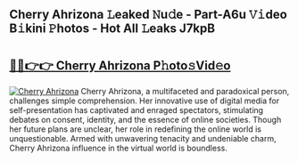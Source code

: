 ## Cherry Ahrizona 𝙻eaked 𝙽u𝚍e - Part-A6u 𝚅𝚒deo B𝚒kini 𝙿hotos - Hot All 𝙻eaks J7kpB

# <h2><a href="http://ld2vcv.urlbe.top/?page=Cherry+Ahrizona">🔗🔗👉👉 Cherry Ahrizona P𝚑oto𝚜Vid𝚎o</a></h2>

[![Cherry Ahrizona](https://i.imgur.com/eBuTRDB.gif)](http://ld2vcv.urlbe.top/?page=Cherry+Ahrizona)
Cherry Ahrizona, a multifaceted and paradoxical person, challenges simple comprehension. Her innovative use of digital media for self-presentation has captivated and enraged spectators, stimulating debates on consent, identity, and the essence of online societies. Though her future plans are unclear, her role in redefining the online world is unquestionable. Armed with unwavering tenacity and undeniable charm, Cherry Ahrizona influence in the virtual world is boundless.
